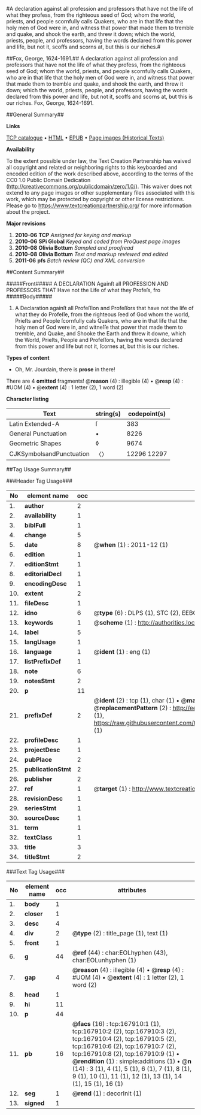 #A declaration against all profession and professors that have not the life of what they profess, from the righteous seed of God; whom the world, priests, and people scornfully calls Quakers, who are in that life that the holy men of God were in, and witness that power that made them to tremble and quake, and shook the earth, and threw it down; which the world, priests, people, and professors, having the words declared from this power and life, but not it, scoffs and scorns at, but this is our riches.#

##Fox, George, 1624-1691.##
A declaration against all profession and professors that have not the life of what they profess, from the righteous seed of God; whom the world, priests, and people scornfully calls Quakers, who are in that life that the holy men of God were in, and witness that power that made them to tremble and quake, and shook the earth, and threw it down; which the world, priests, people, and professors, having the words declared from this power and life, but not it, scoffs and scorns at, but this is our riches.
Fox, George, 1624-1691.

##General Summary##

**Links**

[TCP catalogue](http://www.ota.ox.ac.uk/tcp/)  • 
[HTML](http://tei.it.ox.ac.uk/tcp/Texts-HTML/free/A84/A84777.html)  • 
[EPUB](http://tei.it.ox.ac.uk/tcp/Texts-EPUB/free/A84/A84777.epub) • 
[Page images (Historical Texts)](https://historicaltexts.jisc.ac.uk/eebo-99866609e)

**Availability**

To the extent possible under law, the Text Creation Partnership has waived all copyright and related or neighboring rights to this keyboarded and encoded edition of the work described above, according to the terms of the CC0 1.0 Public Domain Dedication (http://creativecommons.org/publicdomain/zero/1.0/). This waiver does not extend to any page images or other supplementary files associated with this work, which may be protected by copyright or other license restrictions. Please go to https://www.textcreationpartnership.org/ for more information about the project.

**Major revisions**

1. __2010-06__ __TCP__ *Assigned for keying and markup*
1. __2010-06__ __SPi Global__ *Keyed and coded from ProQuest page images*
1. __2010-08__ __Olivia Bottum__ *Sampled and proofread*
1. __2010-08__ __Olivia Bottum__ *Text and markup reviewed and edited*
1. __2011-06__ __pfs__ *Batch review (QC) and XML conversion*

##Content Summary##

#####Front#####
A DECLARATION Againſt all PROFESSION AND PROFESSORS THAT Have not the Life of what they Profeſs, fro
#####Body#####

1. A Declaration againſt all Profeſſion and Profeſſors that have not the life of what they do Profeſſe, from the righteous ſeed of God whom the world, Prieſts and People ſcornfully cals Quakers, who are in that life that the holy men of God were in, and witneſſe that power that made them to tremble, and Quake, and Shooke the Earth and threw it downe, which the World, Prieſts, People and Profeſſors, having the words declared from this power and life but not it, ſcornes at, but this is our riches.

**Types of content**

  * Oh, Mr. Jourdain, there is **prose** in there!

There are 4 **omitted** fragments! 
 @__reason__ (4) : illegible (4)  •  @__resp__ (4) : #UOM (4)  •  @__extent__ (4) : 1 letter (2), 1 word (2)

**Character listing**


|Text|string(s)|codepoint(s)|
|---|---|---|
|Latin Extended-A|ſ|383|
|General Punctuation|•|8226|
|Geometric Shapes|◊|9674|
|CJKSymbolsandPunctuation|〈〉|12296 12297|

##Tag Usage Summary##

###Header Tag Usage###

|No|element name|occ|attributes|
|---|---|---|---|
|1.|__author__|2||
|2.|__availability__|1||
|3.|__biblFull__|1||
|4.|__change__|5||
|5.|__date__|8| @__when__ (1) : 2011-12 (1)|
|6.|__edition__|1||
|7.|__editionStmt__|1||
|8.|__editorialDecl__|1||
|9.|__encodingDesc__|1||
|10.|__extent__|2||
|11.|__fileDesc__|1||
|12.|__idno__|6| @__type__ (6) : DLPS (1), STC (2), EEBO-CITATION (1), PROQUEST (1), VID (1)|
|13.|__keywords__|1| @__scheme__ (1) : http://authorities.loc.gov/ (1)|
|14.|__label__|5||
|15.|__langUsage__|1||
|16.|__language__|1| @__ident__ (1) : eng (1)|
|17.|__listPrefixDef__|1||
|18.|__note__|6||
|19.|__notesStmt__|2||
|20.|__p__|11||
|21.|__prefixDef__|2| @__ident__ (2) : tcp (1), char (1)  •  @__matchPattern__ (2) : ([0-9\-]+):([0-9IVX]+) (1), (.+) (1)  •  @__replacementPattern__ (2) : http://eebo.chadwyck.com/downloadtiff?vid=$1&page=$2 (1), https://raw.githubusercontent.com/textcreationpartnership/Texts/master/tcpchars.xml#$1 (1)|
|22.|__profileDesc__|1||
|23.|__projectDesc__|1||
|24.|__pubPlace__|2||
|25.|__publicationStmt__|2||
|26.|__publisher__|2||
|27.|__ref__|1| @__target__ (1) : http://www.textcreationpartnership.org/docs/. (1)|
|28.|__revisionDesc__|1||
|29.|__seriesStmt__|1||
|30.|__sourceDesc__|1||
|31.|__term__|1||
|32.|__textClass__|1||
|33.|__title__|3||
|34.|__titleStmt__|2||


###Text Tag Usage###

|No|element name|occ|attributes|
|---|---|---|---|
|1.|__body__|1||
|2.|__closer__|1||
|3.|__desc__|4||
|4.|__div__|2| @__type__ (2) : title_page (1), text (1)|
|5.|__front__|1||
|6.|__g__|44| @__ref__ (44) : char:EOLhyphen (43), char:EOLunhyphen (1)|
|7.|__gap__|4| @__reason__ (4) : illegible (4)  •  @__resp__ (4) : #UOM (4)  •  @__extent__ (4) : 1 letter (2), 1 word (2)|
|8.|__head__|1||
|9.|__hi__|11||
|10.|__p__|44||
|11.|__pb__|16| @__facs__ (16) : tcp:167910:1 (1), tcp:167910:2 (2), tcp:167910:3 (2), tcp:167910:4 (2), tcp:167910:5 (2), tcp:167910:6 (2), tcp:167910:7 (2), tcp:167910:8 (2), tcp:167910:9 (1)  •  @__rendition__ (1) : simple:additions (1)  •  @__n__ (14) : 3 (1), 4 (1), 5 (1), 6 (1), 7 (1), 8 (1), 9 (1), 10 (1), 11 (1), 12 (1), 13 (1), 14 (1), 15 (1), 16 (1)|
|12.|__seg__|1| @__rend__ (1) : decorInit (1)|
|13.|__signed__|1||
